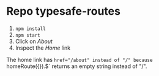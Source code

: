 # Repo typesafe-routes

1. `npm install`
2. `npm start`
3. Click on _About_
4. Inspect the _Home_ link

The home link has `href="/about" instead of "/" because `homeRoute({}).$` returns an empty string instead of "/".
